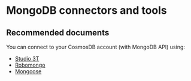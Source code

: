 <properties
	pageTitle="MongoDB Tools and Connectors"
	description="MongoDB Tools and Connectors"
	service="microsoft.documentdb"
	resource="databaseAccounts"
	authors="bharathsreenivas"
	displayOrder="7"
	selfHelpType="resource"
	supportTopicIds="32597524"
	resourceTags=""
	productPesIds="15585"
	cloudEnvironments="public"
	articleId="ff89e001-8032-4a67-ad2c-ca13296b1f27"
/>

# MongoDB connectors and tools

## **Recommended documents**
You can connect to your CosmosDB account (with MongoDB API) using: 

* [Studio 3T](https://docs.microsoft.com/azure/cosmos-db/mongodb-mongochef)
* [Robomongo](https://docs.microsoft.com/azure/cosmos-db/mongodb-robomongo)
* [Mongoose](https://docs.microsoft.com/azure/cosmos-db/mongodb-mongoose)
